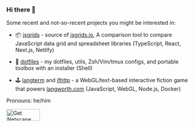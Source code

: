 ### Hi there 👋

Some recent and not-so-recent projects you might be interested in:

- 📦 [jsgrids](https://github.com/statico/jsgrids) - source of [jsgrids.io](https://jsgrids.io), A comparison tool to compare JavaScript data grid and spreadsheet libraries (TypeScript, React, Next.js, Netlify)

- 💾 [dotfiles](https://github.com/statico/dotfiles) - my dotfiles, utils, Zsh/Vim/tmux configs, and portable toolbox with an installer (Shell)

- 🕹️ [langterm](https://github.com/statico/langterm) and [ifhttp](https://github.com/statico/ifhttp) - a WebGL/text-based interactive fiction game that powers [langworth.com](https://langworth.com) (JavaScript, WebGL, Node.js, Docker)

Pronouns: he/him

<img src="https://i.imgur.com/iDgIT5X.png" width="88" height="31" alt="Get Netscape 3.0 Now!" />
